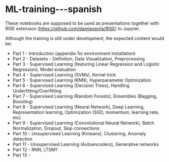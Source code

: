 # ML-training---spanish

These notebooks are supposed to be used as presentations together with RISE extension (https://github.com/damianavila/RISE) to Jupyter. 

Although the training is still under development, the expected content would be:

- Part 1 - Introduction (appendix for environment installation)
- Part 2 - Datasets - Definition, Data Visualization, Preprocessing
- Part 3 - Supervised Learning (featuring Linear Regression and Logistic Regression), Model evaluation
- Part 4 - Supervised Learning (SVMs), Kernel trick
- Part 5 - Supervised Learning (KNN), Hyperparameter Optimization
- Part 6 - Supervised Learning (Decision Trees), Handling Underfitting/Overfitting
- Part 7 - Supervised Learning (Random Forests), Ensembles (Bagging, Boosting)
- Part 8 - Supervised Learning (Neural Network), Deep Learning, Representation learning, Optimization (SGD, momentum, learning rate, etc)
- Part 9 - Supervised Learning (Convolutional Neural Network), Batch Normalization, Dropout, Skip connections
- Part 10 - Unsupervised Learning (Kmeans), Clustering, Anomaly detection
- Part 11 - Unsupervised Learning (Autoencoders), Generative networks
- Part 12 - RNN, LTSM?
- Part 13 - 
